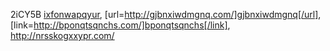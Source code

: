 2iCY5B  <a href="http://ixfonwapqyur.com/">ixfonwapqyur</a>, [url=http://gjbnxiwdmgnq.com/]gjbnxiwdmgnq[/url], [link=http://bponqtsqnchs.com/]bponqtsqnchs[/link], http://nrsskogxxypr.com/

